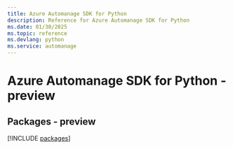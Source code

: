 ```yaml
---
title: Azure Automanage SDK for Python
description: Reference for Azure Automanage SDK for Python
ms.date: 01/30/2025
ms.topic: reference
ms.devlang: python
ms.service: automanage
---
```

# Azure Automanage SDK for Python - preview
## Packages - preview
[!INCLUDE [packages](automanage-index.md)]
